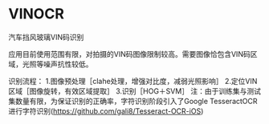 # VINOCR
汽车挡风玻璃VIN码识别

应用目前使用范围有限，对拍摄的VIN码图像限制较高。需要图像恰包含VIN码区域，光照等噪声抗性较低。

识别流程：
1.图像预处理［clahe处理，增强对比度，减弱光照影响］
2.定位VIN区域［图像旋转，有效区域提取］
3.识别［HOG＋SVM］
注：由于训练集与测试集数量有限，为保证识别的正确率，字符识别阶段引入了Google TesseractOCR进行字符识别(https://github.com/gali8/Tesseract-OCR-iOS)
